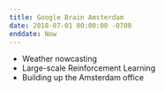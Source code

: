 ```yaml
---
title: Google Brain Amsterdam
date: 2018-07-01 00:00:00 -0700
enddate: Now
---
```


- Weather nowcasting
- Large-scale Reinforcement Learning
- Building up the Amsterdam office
